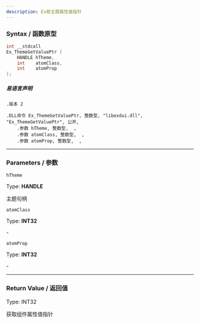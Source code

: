 ```yaml
---
description: Ex取主题属性值指针
---
```


### Syntax / 函数原型

```C++
int __stdcall 
Ex_ThemeGetValuePtr (
    HANDLE hTheme,
    int    atomClass,
    int    atomProp
);
```

##### 易语言声明

```Elang
.版本 2

.DLL命令 Ex_ThemeGetValuePtr, 整数型, "libexdui.dll", "Ex_ThemeGetValuePtr", 公开, 
    .参数 hTheme, 整数型,  , 
    .参数 atomClass, 整数型,  , 
    .参数 atomProp, 整数型,  , 
```

---

### Parameters / 参数

`hTheme`

Type: **HANDLE**

主题句柄

`atomClass`

Type: **INT32**

\-

`atomProp`

Type: **INT32**

\-

---

### Return Value / 返回值

Type: INT32

获取组件属性值指针